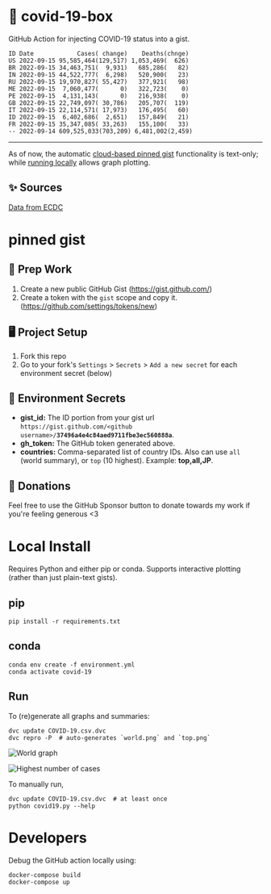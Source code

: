 # 🏥 covid-19-box

GitHub Action for injecting COVID-19 status into a gist.

```
ID Date            Cases( change)    Deaths(chnge)
US 2022-09-15 95,585,464(129,517) 1,053,469(  626)
BR 2022-09-15 34,463,751(  9,931)   685,286(   82)
IN 2022-09-15 44,522,777(  6,298)   520,900(   23)
RU 2022-09-15 19,970,827( 55,427)   377,921(   98)
ME 2022-09-15  7,060,477(      0)   322,723(    0)
PE 2022-09-15  4,131,143(      0)   216,938(    0)
GB 2022-09-15 22,749,097( 30,786)   205,707(  119)
IT 2022-09-15 22,114,571( 17,973)   176,495(   60)
ID 2022-09-15  6,402,686(  2,651)   157,849(   21)
FR 2022-09-15 35,347,085( 33,263)   155,100(   33)
-- 2022-09-14 609,525,033(703,209) 6,481,002(2,459)
```

---

As of now, the automatic [cloud-based pinned gist](#pinned-gist) functionality is text-only;
while [running locally](#local-install) allows graph plotting.

## ✨ Sources

[Data from ECDC](https://www.ecdc.europa.eu/en/publications-data/download-todays-data-geographic-distribution-covid-19-cases-worldwide)

# pinned gist

## 🎒 Prep Work
1. Create a new public GitHub Gist (https://gist.github.com/)
1. Create a token with the `gist` scope and copy it. (https://github.com/settings/tokens/new)

## 🖥 Project Setup
1. Fork this repo
1. Go to your fork's `Settings` > `Secrets` > `Add a new secret` for each environment secret (below)

## 🤫 Environment Secrets
- **gist_id:** The ID portion from your gist url `https://gist.github.com/<github username>/`**`37496a4e4c84aed9711fbe3ec560888a`**.
- **gh_token:** The GitHub token generated above.
- **countries:** Comma-separated list of country IDs. Also can use `all` (world summary), or `top` (10 highest). Example: **top,all,JP**.

## 💸 Donations

Feel free to use the GitHub Sponsor button to donate towards my work if you're feeling generous <3

# Local Install

Requires Python and either pip or conda. Supports interactive plotting (rather than just plain-text gists).

## pip

```
pip install -r requirements.txt
```

## conda

```
conda env create -f environment.yml
conda activate covid-19
```

## Run

To (re)generate all graphs and summaries:

```
dvc update COVID-19.csv.dvc
dvc repro -P  # auto-generates `world.png` and `top.png`
```

![World graph](world.png)

![Highest number of cases](top.png)

To manually run,

```
dvc update COVID-19.csv.dvc  # at least once
python covid19.py --help
```

# Developers

Debug the GitHub action locally using:

```
docker-compose build
docker-compose up
```
